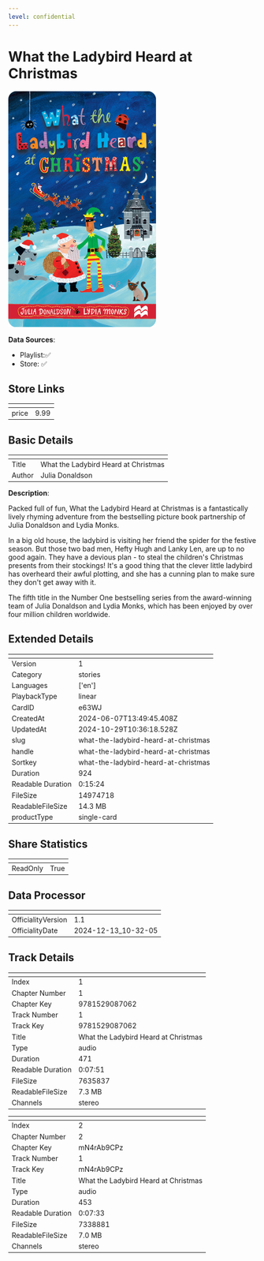 ```yaml
---
level: confidential
---
```

# What the Ladybird Heard at Christmas

![card_[e63WJ].png](../../img/cards/card_[e63WJ].png)

**Data Sources**: 

- Playlist:✅
- Store: ✅


## Store Links

| <!-- --> | <!-- --> |
| - | - |
| price | 9.99 |


## Basic Details

| <!-- --> | <!-- --> |
| - | - |
| Title | What the Ladybird Heard at Christmas |
| Author | Julia Donaldson |

**Description**:

Packed full of fun, What the Ladybird Heard at Christmas is a fantastically lively rhyming adventure from the bestselling picture book partnership of Julia Donaldson and Lydia Monks.  

In a big old house, the ladybird is visiting her friend the spider for the festive season. But those two bad men, Hefty Hugh and Lanky Len, are up to no good again. They have a devious plan - to steal the children's Christmas presents from their stockings! It's a good thing that the clever little ladybird has overheard their awful plotting, and she has a cunning plan to make sure they don't get away with it.  

The fifth title in the Number One bestselling series from the award-winning team of Julia Donaldson and Lydia Monks, which has been enjoyed by over four million children worldwide.


## Extended Details

| <!-- --> | <!-- --> |
| - | - |
| Version | 1 |
| Category | stories |
| Languages | ['en'] |
| PlaybackType | linear |
| CardID | e63WJ |
| CreatedAt | 2024-06-07T13:49:45.408Z |
| UpdatedAt | 2024-10-29T10:36:18.528Z |
| slug | what-the-ladybird-heard-at-christmas |
| handle | what-the-ladybird-heard-at-christmas |
| Sortkey | what-the-ladybird-heard-at-christmas |
| Duration | 924 |
| Readable Duration | 0:15:24 |
| FileSize | 14974718 |
| ReadableFileSize | 14.3 MB |
| productType | single-card |


## Share Statistics

| <!-- --> | <!-- --> |
| - | - |
| ReadOnly | True |


## Data Processor

| <!-- --> | <!-- --> |
| - | - |
| OfficialityVersion | 1.1
| OfficialityDate | 2024-12-13_10-32-05


## Track Details

| <!-- --> | <!-- --> |
| - | - |
| Index | 1 |
| Chapter Number | 1 |
| Chapter Key | 9781529087062 |
| Track Number | 1 |
| Track Key | 9781529087062 |
| Title | What the Ladybird Heard at Christmas |
| Type | audio |
| Duration | 471 |
| Readable Duration | 0:07:51 |
| FileSize | 7635837 |
| ReadableFileSize | 7.3 MB |
| Channels | stereo |

| <!-- --> | <!-- --> |
| - | - |
| Index | 2 |
| Chapter Number | 2 |
| Chapter Key | mN4rAb9CPz |
| Track Number | 1 |
| Track Key | mN4rAb9CPz |
| Title | What the Ladybird Heard at Christmas |
| Type | audio |
| Duration | 453 |
| Readable Duration | 0:07:33 |
| FileSize | 7338881 |
| ReadableFileSize | 7.0 MB |
| Channels | stereo |

